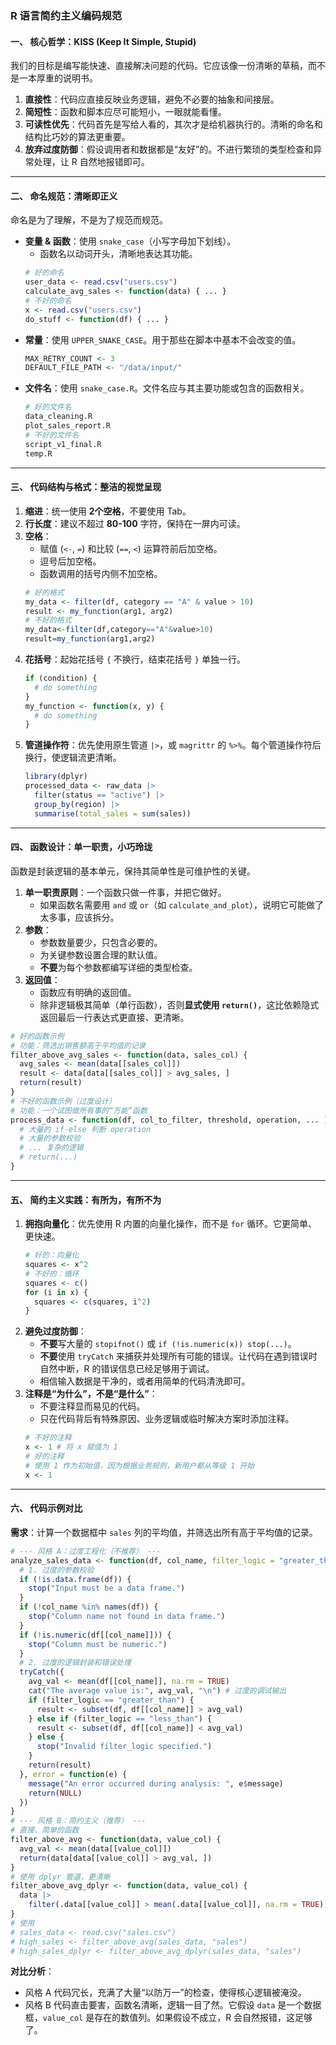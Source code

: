 ### **R 语言简约主义编码规范**
#### **一、 核心哲学：KISS (Keep It Simple, Stupid)**
我们的目标是编写能快速、直接解决问题的代码。它应该像一份清晰的草稿，而不是一本厚重的说明书。
1.  **直接性**：代码应直接反映业务逻辑，避免不必要的抽象和间接层。
2.  **简短性**：函数和脚本应尽可能短小，一眼就能看懂。
3.  **可读性优先**：代码首先是写给人看的，其次才是给机器执行的。清晰的命名和结构比巧妙的算法更重要。
4.  **放弃过度防御**：假设调用者和数据都是“友好”的。不进行繁琐的类型检查和异常处理，让 R 自然地报错即可。
---
#### **二、 命名规范：清晰即正义**
命名是为了理解，不是为了规范而规范。
*   **变量 & 函数**：使用 `snake_case`（小写字母加下划线）。
    *   函数名以动词开头，清晰地表达其功能。
    ```r
    # 好的命名
    user_data <- read.csv("users.csv")
    calculate_avg_sales <- function(data) { ... }
    # 不好的命名
    x <- read.csv("users.csv")
    do_stuff <- function(df) { ... }
    ```
*   **常量**：使用 `UPPER_SNAKE_CASE`。用于那些在脚本中基本不会改变的值。
    ```r
    MAX_RETRY_COUNT <- 3
    DEFAULT_FILE_PATH <- "/data/input/"
    ```
*   **文件名**：使用 `snake_case.R`。文件名应与其主要功能或包含的函数相关。
    ```r
    # 好的文件名
    data_cleaning.R
    plot_sales_report.R
    # 不好的文件名
    script_v1_final.R
    temp.R
    ```
---
#### **三、 代码结构与格式：整洁的视觉呈现**
1.  **缩进**：统一使用 **2个空格**，不要使用 Tab。
2.  **行长度**：建议不超过 **80-100** 字符，保持在一屏内可读。
3.  **空格**：
    *   赋值 (`<-`, `=`) 和比较 (`==`, `<`) 运算符前后加空格。
    *   逗号后加空格。
    *   函数调用的括号内侧不加空格。
    ```r
    # 好的格式
    my_data <- filter(df, category == "A" & value > 10)
    result <- my_function(arg1, arg2)
    # 不好的格式
    my_data<-filter(df,category=="A"&value>10)
    result=my_function(arg1,arg2)
    ```
4.  **花括号**：起始花括号 `{` 不换行，结束花括号 `}` 单独一行。
    ```r
    if (condition) {
      # do something
    }
    my_function <- function(x, y) {
      # do something
    }
    ```
5.  **管道操作符**：优先使用原生管道 `|>`，或 `magrittr` 的 `%>%`。每个管道操作符后换行，使逻辑流更清晰。
    ```r
    library(dplyr)
    processed_data <- raw_data |>
      filter(status == "active") |>
      group_by(region) |>
      summarise(total_sales = sum(sales))
    ```
---
#### **四、 函数设计：单一职责，小巧玲珑**
函数是封装逻辑的基本单元，保持其简单性是可维护性的关键。
1.  **单一职责原则**：一个函数只做一件事，并把它做好。
    *   如果函数名需要用 `and` 或 `or`（如 `calculate_and_plot`），说明它可能做了太多事，应该拆分。
2.  **参数**：
    *   参数数量要少，只包含必要的。
    *   为关键参数设置合理的默认值。
    *   **不要**为每个参数都编写详细的类型检查。
3.  **返回值**：
    *   函数应有明确的返回值。
    *   除非逻辑极其简单（单行函数），否则**显式使用 `return()`**，这比依赖隐式返回最后一行表达式更直接、更清晰。
```r
# 好的函数示例
# 功能：筛选出销售额高于平均值的记录
filter_above_avg_sales <- function(data, sales_col) {
  avg_sales <- mean(data[[sales_col]])
  result <- data[data[[sales_col]] > avg_sales, ]
  return(result)
}
# 不好的函数示例（过度设计）
# 功能：一个试图做所有事的“万能”函数
process_data <- function(df, col_to_filter, threshold, operation, ... ) {
  # 大量的 if-else 判断 operation
  # 大量的参数校验
  # ... 复杂的逻辑
  # return(...)
}
```
---
#### **五、 简约主义实践：有所为，有所不为**
1.  **拥抱向量化**：优先使用 R 内置的向量化操作，而不是 `for` 循环。它更简单、更快速。
    ```r
    # 好的：向量化
    squares <- x^2
    # 不好的：循环
    squares <- c()
    for (i in x) {
      squares <- c(squares, i^2)
    }
    ```
2.  **避免过度防御**：
    *   **不要**写大量的 `stopifnot()` 或 `if (!is.numeric(x)) stop(...)`。
    *   **不要**使用 `tryCatch` 来捕获并处理所有可能的错误。让代码在遇到错误时自然中断，R 的错误信息已经足够用于调试。
    *   相信输入数据是干净的，或者用简单的代码清洗即可。
3.  **注释是“为什么”，不是“是什么”**：
    *   不要注释显而易见的代码。
    *   只在代码背后有特殊原因、业务逻辑或临时解决方案时添加注释。
    ```r
    # 不好的注释
    x <- 1 # 将 x 赋值为 1
    # 好的注释
    # 使用 1 作为初始值，因为根据业务规则，新用户都从等级 1 开始
    x <- 1
    ```
---
#### **六、 代码示例对比**
**需求**：计算一个数据框中 `sales` 列的平均值，并筛选出所有高于平均值的记录。
```r
# --- 风格 A：过度工程化（不推荐） ---
analyze_sales_data <- function(df, col_name, filter_logic = "greater_than") {
  # 1. 过度的参数校验
  if (!is.data.frame(df)) {
    stop("Input must be a data frame.")
  }
  if (!col_name %in% names(df)) {
    stop("Column name not found in data frame.")
  }
  if (!is.numeric(df[[col_name]])) {
    stop("Column must be numeric.")
  }
  # 2. 过度的逻辑封装和错误处理
  tryCatch({
    avg_val <- mean(df[[col_name]], na.rm = TRUE)
    cat("The average value is:", avg_val, "\n") # 过度的调试输出
    if (filter_logic == "greater_than") {
      result <- subset(df, df[[col_name]] > avg_val)
    } else if (filter_logic == "less_than") {
      result <- subset(df, df[[col_name]] < avg_val)
    } else {
      stop("Invalid filter_logic specified.")
    }
    return(result)
  }, error = function(e) {
    message("An error occurred during analysis: ", e$message)
    return(NULL)
  })
}
# --- 风格 B：简约主义（推荐） ---
# 直接、简单的函数
filter_above_avg <- function(data, value_col) {
  avg_val <- mean(data[[value_col]])
  return(data[data[[value_col]] > avg_val, ])
}
# 使用 dplyr 管道，更清晰
filter_above_avg_dplyr <- function(data, value_col) {
  data |>
    filter(.data[[value_col]] > mean(.data[[value_col]], na.rm = TRUE))
}
# 使用
# sales_data <- read.csv("sales.csv")
# high_sales <- filter_above_avg(sales_data, "sales")
# high_sales_dplyr <- filter_above_avg_dplyr(sales_data, "sales")
```
**对比分析**：
*   风格 A 代码冗长，充满了大量“以防万一”的检查，使得核心逻辑被淹没。
*   风格 B 代码直击要害，函数名清晰，逻辑一目了然。它假设 `data` 是一个数据框，`value_col` 是存在的数值列。如果假设不成立，R 会自然报错，这足够了。
